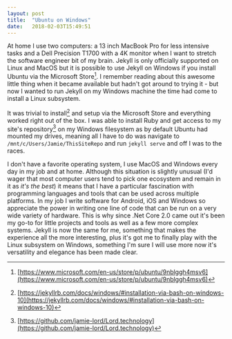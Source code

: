 ```yaml
---
layout: post
title:  "Ubuntu on Windows"
date:   2018-02-03T15:49:51
---
```

At home I use two computers: a 13 inch MacBook Pro for less intensive tasks and a Dell Precision T1700 with a 4K monitor when I want to stretch the software engineer bit of my brain. Jekyll is only officially supported on Linux and MacOS but it is possible to use Jekyll on Windows if you install Ubuntu via the Microsoft Store[^1]. I remember reading about this awesome little thing when it became available but hadn't got around to trying it - but now I wanted to run Jekyll on my Windows machine the time had come to install a Linux subsystem.

It was trivial to install[^2] and setup via the Microsoft Store and everything worked right out of the box. I was able to install Ruby and get access to my site's repository[^3] on my Windows filesystem as by default Ubuntu had mounted my drives, meaning all I have to do was navigate to `/mnt/c/Users/Jamie/ThisSiteRepo` and run `jekyll serve` and off I was to the races.

I don't have a favorite operating system, I use MacOS and Windows every day in my job and at home. Although this situation is slightly unusual (I'd wager that most computer users tend to pick one ecosystem and remain in it as _it's the best_) it means that I have a particular fascination with programming languages and tools that can be used across multiple platforms. In my job I write software for Android, iOS and Windows so appreciate the power in writing one line of code that can be run on a very wide variety of hardware. This is why since .Net Core 2.0 came out it's been my go-to for little projects and tools as well as a few more complex systems. Jekyll is now the same for me, something that makes the experience all the more interesting, plus it's got me to finally play with the Linux subsystem on Windows, something I'm sure I will use more now it's versatility and elegance has been made clear.

[^1]: [https://www.microsoft.com/en-us/store/p/ubuntu/9nblggh4msv6](https://www.microsoft.com/en-us/store/p/ubuntu/9nblggh4msv6)
[^2]: [https://jekyllrb.com/docs/windows/#installation-via-bash-on-windows-10](https://jekyllrb.com/docs/windows/#installation-via-bash-on-windows-10)
[^3]: [https://github.com/jamie-lord/Lord.technology](https://github.com/jamie-lord/Lord.technology)